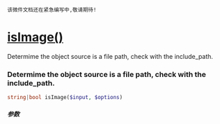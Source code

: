     该微件文档还在紧急编写中,敬请期待!
[isImage()](http://twinh.github.com/widget/api/isImage)
=======================================================

Determime the object source is a file path, check with the include_path.

### Determime the object source is a file path, check with the include_path.
```php
string|bool isImage($input, $options)
```

##### 参数

